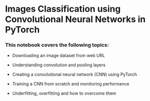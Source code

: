 # Images Classification using Convolutional Neural Networks in PyTorch


### This notebook covers the following topics:

* Downloading an image dataset from web URL

* Understanding convolution and pooling layers

* Creating a convolutional neural network (CNN) using PyTorch

- Training a CNN from scratch and monitoring performance

- Underfitting, overfitting and how to overcome them



